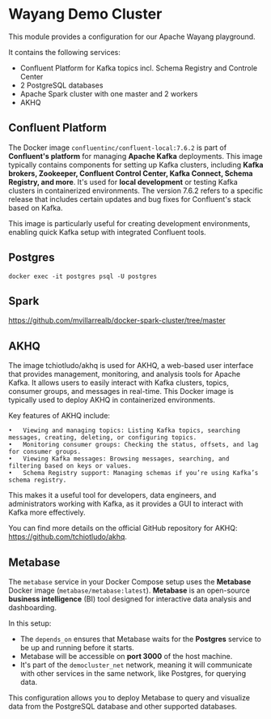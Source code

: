 # Wayang Demo Cluster
This module provides a configuration for our Apache Wayang playground.

It contains the following services:
- Confluent Platform for Kafka topics incl. Schema Registry and Controle Center
- 2 PostgreSQL databases
- Apache Spark cluster with one master and 2 workers
- AKHQ

## Confluent Platform
The Docker image `confluentinc/confluent-local:7.6.2` is part of **Confluent's platform** for managing **Apache Kafka** deployments. This image typically contains components for setting up Kafka clusters, including **Kafka brokers, Zookeeper, Confluent Control Center, Kafka Connect, Schema Registry, and more**. It's used for **local development** or testing Kafka clusters in containerized environments. The version 7.6.2 refers to a specific release that includes certain updates and bug fixes for Confluent's stack based on Kafka.

This image is particularly useful for creating development environments, enabling quick Kafka setup with integrated Confluent tools.

## Postgres
```
docker exec -it postgres psql -U postgres
```

## Spark
https://github.com/mvillarrealb/docker-spark-cluster/tree/master

## AKHQ
The image tchiotludo/akhq is used for AKHQ, a web-based user interface that provides management, monitoring, and analysis tools for Apache Kafka. It allows users to easily interact with Kafka clusters, topics, consumer groups, and messages in real-time. This Docker image is typically used to deploy AKHQ in containerized environments.

Key features of AKHQ include:

	•	Viewing and managing topics: Listing Kafka topics, searching messages, creating, deleting, or configuring topics.
	•	Monitoring consumer groups: Checking the status, offsets, and lag for consumer groups.
	•	Viewing Kafka messages: Browsing messages, searching, and filtering based on keys or values.
	•	Schema Registry support: Managing schemas if you’re using Kafka’s schema registry.

This makes it a useful tool for developers, data engineers, and administrators working with Kafka, as it provides a GUI to interact with Kafka more effectively.

You can find more details on the official GitHub repository for AKHQ: https://github.com/tchiotludo/akhq.

## Metabase
The `metabase` service in your Docker Compose setup uses the **Metabase** Docker image (`metabase/metabase:latest`). **Metabase** is an open-source **business intelligence** (BI) tool designed for interactive data analysis and dashboarding.

In this setup:

- The `depends_on` ensures that Metabase waits for the **Postgres** service to be up and running before it starts.
- Metabase will be accessible on **port 3000** of the host machine.
- It's part of the `democluster_net` network, meaning it will communicate with other services in the same network, like Postgres, for querying data.

This configuration allows you to deploy Metabase to query and visualize data from the PostgreSQL database and other supported databases.
